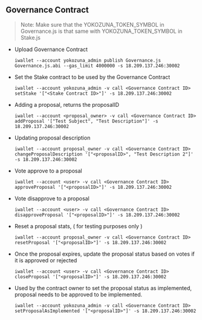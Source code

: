 ## Governance Contract

> Note: Make sure that the YOKOZUNA_TOKEN_SYMBOL in Governance.js is that same with YOKOZUNA_TOKEN_SYMBOL in Stake.js

* Upload Governance Contract

    ```
    iwallet --account yokozuna_admin publish Governance.js Governance.js.abi --gas_limit 4000000 -s 18.209.137.246:30002
    ```

* Set the Stake contract to be used by the Governance Contract

    ```
    iwallet --account yokozuna_admin -v call <Governance Contract ID> setStake '["<Stake Contract ID>"]' -s 18.209.137.246:30002
    ```

* Adding a proposal, returns the proposalID
    
    ```
    iwallet --account <proposal_owner> -v call <Governance Contract ID> addProposal '["Test Subject", "Test Description"]' -s 18.209.137.246:30002
    ```

* Updating proposal description

    ```
    iwallet --account proposal_owner -v call <Governance Contract ID> changeProposalDescription '["<proposalID>", "Test Description 2"]' -s 18.209.137.246:30002
    ```


* Vote approve to a proposal

    ```
    iwallet --account <user> -v call <Governance Contract ID> approveProposal '["<proposalID>"]' -s 18.209.137.246:30002
    ```

* Vote disapprove to a proposal 

    ```
    iwallet --account <user> -v call <Governance Contract ID> disapproveProposal '["<proposalID>"]' -s 18.209.137.246:30002  
    ```

* Reset a proposal stats, ( for testing purposes only )
    
    ```
    iwallet --account proposal_owner -v call <Governance Contract ID> resetProposal '["<proposalID>"]' -s 18.209.137.246:30002       
    ```

* Once the proposal expires, update the proposal status based on votes if it is approved or rejected 

    ```
    iwallet --account <user> -v call <Governance Contract ID> closeProposal '["<proposalID>"]' -s 18.209.137.246:30002    
    ```

* Used by the contract owner to set the proposal status as implemented, proposal needs to be approved to be implemented. 

    ```
    iwallet --account yokozuna_admin -v call <Governance Contract ID> setProposalAsImplemented '["<proposalID>"]' -s 18.209.137.246:30002    
    ```